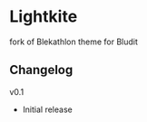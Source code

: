 # Lightkite

fork of Blekathlon theme for Bludit

[//]: <> (This is a comment.)



## Changelog

v0.1  

* Initial release